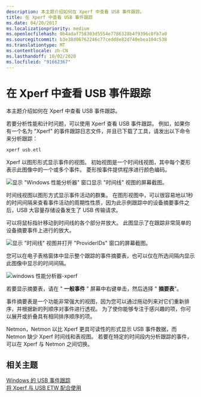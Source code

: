 ```yaml
---
description: 本主题介绍如何在 Xperf 中查看 USB 事件跟踪。
title: 在 Xperf 中查看 USB 事件跟踪
ms.date: 04/20/2017
ms.localizationpriority: medium
ms.openlocfilehash: 0b4adaf758303d5554e7786328b4f9396c0fb7a0
ms.sourcegitcommit: b3e38d06762246c77cedd8e82d740ebea104c538
ms.translationtype: MT
ms.contentlocale: zh-CN
ms.lasthandoff: 10/02/2020
ms.locfileid: "91662367"
---
```

# <a name="viewing-a-usb-event-trace-in-xperf"></a>在 Xperf 中查看 USB 事件跟踪


本主题介绍如何在 Xperf 中查看 USB 事件跟踪。

若要分析性能和计时问题，可以使用 Xperf 查看 USB 事件跟踪。 例如，如果你有一个名为 "Xperf" 的事件跟踪日志文件，并且已下载了工具，请发出以下命令来分析跟踪：

```cpp
xperf usb.etl
```

Xperf 以图形形式显示事件的视图。 初始视图是一个时间线视图，其中每个菱形表示此图像中的一个或多个事件。 菱形按事件提供程序进行颜色编码。

![显示 "Windows 性能分析器" 窗口显示 "时间线" 视图的屏幕截图。](images/xperf.png)

时间线视图以图形方式显示事件活动的群集。 在图形视图中，可以很容易地以1秒的时间间隔来查看事件活动的周期性性质，因为此示例跟踪中的设备摘要事件之后，USB 大容量存储设备发生了 USB 传输请求。

可以将鼠标指针移动到时间线的各个部分并放大。 此图显示了在跟踪非常简单的设备摘要事件上进行的放大。

![显示 "时间线" 视图并打开 "ProviderIDs" 窗口的屏幕截图。](images/xperf1.png)

您可以在电子表格窗体中显示整个跟踪的事件摘要表，也可以仅在所选间隔内显示此图像中显示的时间间隔。

![windows 性能分析器-xperf](images/xperf2.png)

若要显示摘要表，请在 " **一般事件** " 屏幕中右键单击，然后选择 " **摘要表**"。

事件摘要表是一个功能非常强大的视图，因为您可以通过拖动列来对它们重新排序，并根据新的列顺序对事件进行透视。 为了使你能够专注于感兴趣的项，你可以展开或折叠具有相同排序顺序的项。

Netmon，Netmon 以比 Xperf 更具可读性的形式显示 USB 事件数据，而 Netmon 缺少 Xperf 时间线和表视图。 若要在特定的时间段内分析跟踪的事件，可以在 Xperf 与 Netmon 之间切换。

## <a name="related-topics"></a>相关主题
[Windows 的 USB 事件跟踪](usb-event-tracing-for-windows.md)  
[将 Xperf 与 USB ETW 配合使用](using-xperf-with-usb-etw.md)  



